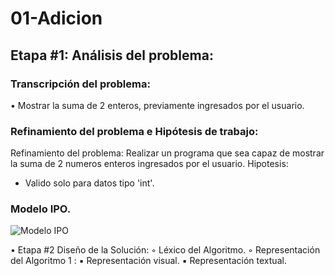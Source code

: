 # 01-Adicion
## Etapa #1: Análisis del problema:
### Transcripción del problema:
• Mostrar la suma de 2 enteros, previamente ingresados por el usuario.
### Refinamiento del problema e Hipótesis de trabajo:
Refinamiento del problema: Realizar un programa que sea capaz de mostrar la suma de 2 numeros enteros ingresados por el usuario.
Hipotesis: 
- Valido solo para datos tipo 'int'.
### Modelo IPO.
![Modelo IPO](https://user-images.githubusercontent.com/63458655/80981129-e8cac080-8dff-11ea-8218-7bdc72f66dc1.jpg)

• Etapa #2 Diseño de la Solución:
◦ Léxico del Algoritmo.
◦ Representación del Algoritmo 1
:
▪ Representación visual.
▪ Representación textual.
